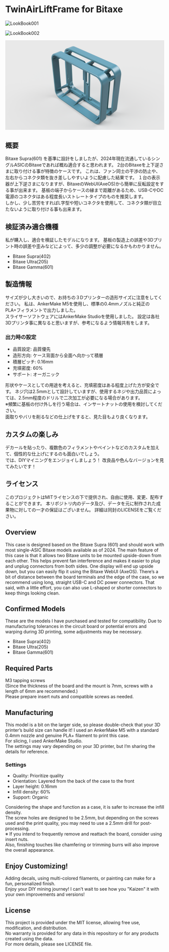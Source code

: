 # TwinAirLiftFrame for Bitaxe

![LookBook001](https://github.com/user-attachments/assets/5e265200-1ae9-4008-87ad-b096370f37dd)

![LookBook002](https://github.com/user-attachments/assets/f592e0a1-8afb-464c-b435-d0592aa561bf)

![HomeView](https://github.com/tko-combinator/BitaxeTwinAirLiftFrame/blob/main/images/TwinAirLiftFrame_HomeView.png)	

## 概要
Bitaxe Supra(601) を基準に設計をしましたが、2024年現在流通しているシングルASICのBitaxeであれば概ね適合すると思われます。
2台のBitaxeを上下逆さまに取り付ける事が特徴のケースです。
これは、ファン同士の干渉の防止や、左右からコネクタ類を抜き差ししやすいように配慮した結果です。
１台の表示器が上下逆さまになりますが、BitaxeのWebUI(AxeOS)から簡単に反転設定をする事が出来ます。
基板の端子からケースの縁まで距離があるため、USB-CやDC電源のコネクタはある程度長いストレートタイプのものを推奨します。  
しかし、少し苦労をすればL字型や短いコネクタを使用して、コネクタ類が目立たないように取り付ける事も出来ます。

## 検証済み適合機種
私が購入し、適合を検証したモデルになります。
基板の製造上の誤差や3Dプリント時の誤差や歪みなどによって、多少の調整が必要になるかもわかりません。
* Bitaxe Supra(402)
* Bitaxe Ultra(205)
* Bitaxe Gamma(601)

## 製造情報
サイズが少し大きいので、お持ちの３Dプリンターの造形サイズに注意をしてください。
私は、AnkerMake M5を使用し、標準の0.4mmノズルと純正のPLA+フィラメントで出力しました。  
スライサーソフトウェアにはAnkerMake Studioを使用しました。
設定は各社3Dプリンタ事に異なると思いますが、参考になるよう情報共有をします。

### 出力時の設定
* 品質設定: 品質優先
* 造形方向: ケース背面から全面へ向かって積層
* 積層ピッチ: 0.16mm
* 充填密度: 60%
* サポート: オーガニック

形状やケースとしての用途を考えると、充填密度はある程度上げた方が安全です。
ネジ穴は2.5mmとして設計していますが、使用するネジや出力品質によっては、2.5mm程度のドリルで二次加工が必要になる場合があります。  
※頻繁に基板の付け外しを行う場合は、インサートナットの使用を検討してください。  
面取りやバリを削るなどの仕上げをすると、見た目もより良くなります。

## カスタムの楽しみ
デカールを貼ったり、複数色のフィラメントやペイントなどのカスタムを加えて、個性的な仕上げにするのも面白いでしょう。  
では、DIYマイニングをエンジョイしましょう！
改良品や色んなバージョンを見てみたいです！

## ライセンス
このプロジェクトはMITライセンスの下で提供され、自由に使用、変更、配布することができます。
本リポジトリ内のデータ及び、データを元に制作された成果物に対しての一才の保証はございません。
詳細は同封のLICENSEをご覧ください。



## Overview
This case is designed based on the Bitaxe Supra (601) and should work with most single-ASIC Bitaxe models available as of 2024.
The main feature of this case is that it allows two Bitaxe units to be mounted upside-down from each other.
This helps prevent fan interference and makes it easier to plug and unplug connectors from both sides.
One display will end up upside down, but you can easily flip it using the Bitaxe WebUI (AxeOS).
There’s a bit of distance between the board terminals and the edge of the case, so we recommend using long, straight USB-C and DC power connectors. That said, with a little effort, you can also use L-shaped or shorter connectors to keep things looking clean.

## Confirmed Models
These are the models I have purchased and tested for compatibility.
Due to manufacturing tolerances in the circuit board or potential errors and warping during 3D printing, some adjustments may be necessary.
* Bitaxe Supra(402)
* Bitaxe Ultra(205)
* Bitaxe Gamma(601)

## Required Parts
M3 tapping screws  
(Since the thickness of the board and the mount is 7mm, screws with a length of 6mm are recommended.)  
Please prepare insert nuts and compatible screws as needed.

## Manufacturing
This model is a bit on the larger side, so please double-check that your 3D printer’s build size can handle it!
I used an AnkerMake M5 with a standard 0.4mm nozzle and genuine PLA+ filament to print this case.  
For slicing, I used AnkerMake Studio.  
The settings may vary depending on your 3D printer, but I’m sharing the details for reference.

### Settings
* Quality: Prioritize quality
* Orientation: Layered from the back of the case to the front
* Layer height: 0.16mm
* Infill density: 60%
* Support: Organic

Considering the shape and function as a case, it is safer to increase the infill density.  
The screw holes are designed to be 2.5mm, but depending on the screws used and the print quality, you may need to use a 2.5mm drill for post-processing.  
※ If you intend to frequently remove and reattach the board, consider using insert nuts.  
Also, finishing touches like chamfering or trimming burrs will also improve the overall appearance.

## Enjoy Customizing!
Adding decals, using multi-colored filaments, or painting can make for a fun, personalized finish.  
Enjoy your DIY mining journey! I can't wait to see how you "Kaizen" it with your own improvements and versions!

## License
This project is provided under the MIT license, allowing free use, modification, and distribution.  
No warranty is provided for any data in this repository or for any products created using the data.  
For more details, please see LICENSE file.








